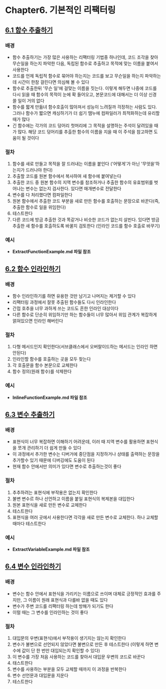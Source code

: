 # Chapter6. 기본적인 리팩터링

## <U>6.1 함수 추출하기</U>

### **배경**

- 함수 추출하기는 가장 많은 사용하는 리팩터링 기법중 하나인데, 코드 조각을 찾아 무슨일을 하는지 파악한 다음, 독립된 함수로 추출하고 목적에 맞는 이름을 붙여서 사용한다
- 코드를 언제 독립적 함수로 묶어야 하는지는 코드를 보고 무슨일을 하는지 파악하는데 시간이 한참 걸린다면 의심해 볼 수 있다
- 함수로 추출한뒤 '무슨 일'에 걸맞는 이름을 짓는다. 이렇게 해두면 나중에 코드를 다시 읽을 때 함수의 목적이 눈에 확 들어오고, 본문코드에 대해서는 더 이상 신경 쓸 일이 거의 없다
- 함수를 짧게 만듦녀 함수호출이 많아져서 성능이 느려질까 걱정하는 사람도 있다. 그러나 함수가 짧으면 캐싱하기가 더 쉽기 땜누에 컴파일러가 최적화하는데 유리할 때가 많다
- 긴 함수에는 각가의 코드 덩어리 첫머리에 그 목적을 설명하는 주석이 달려있을 때가 많다. 해당 코드 덩어리를 추출한 함수의 이름을 지을 때 이 주석을 참고하면 도움이 될 것이다

### **절차**

1. 함수를 새로 만들고 목적을 잘 드러내는 이름을 붙인다 ('어떻게'가 아닌 '무엇을'하는지가 드러나야 한다)
2. 추출할 코드를 원본 함수에서 복사하여 새 함수에 붙여넣는다
3. 추출한 코드 중 원본 함수의 지역 변수를 참조하거나 추출한 함수의 유효범위를 벗어나는 변수는 없는지 검사한다. 있다면 매개변수로 전달한다
4. 변수를 다 처리했다면 컴파일한다
5. 원본 함수에서 추출한 코드 부분을 새로 만든 함수를 호출하는 문장으로 바꾼다(즉,추출한 함수로 일을 위임한다)
6. 테스트한다
7. 다른 코드에 방금 추출한 것과 똑같거나 비슷한 코드가 없는지 살핀다. 있다면 방금 추출한 새 함수를 호출하도록 바꿀지 검토한다 (인라인 코드를 함수 호출로 바꾸기)

### **예시**

- **ExtractFunctionExample.md 파일 참조**

## <U>6.2 함수 인라인하기</U>

### **배경**

- 함수 인라인하기를 하면 유용한 것만 남기고 나머지는 제거할 수 있다
- 리팩터링 과정에서 잘못 추출된 함수들도 다시 인라인한다
- 간접 호추을 너무 과하게 쓰는 코드도 흔한 인라인 대상이다
- 다른 함수로 단순히 위임하기만 하는 함수들이 너무 많아서 위임 관계가 복잡하게 얽혀있으면 인라인 해버린다

### **절차**

1. 다형 메서드인지 확인한다(서브클래스에서 오버랄이드하는 메서드는 인라인 하면 안된다)
2. 인라인할 함수를 호출하는 곳을 모두 찾는다
3. 각 호출문을 함수 본문으로 교체한다
4. 함수 정의(원래 함수)를 삭제한다

### **예시**

- **InlineFunctionExample.md 파일 참조**

## <U>6.3 변수 추출하기</U>

### **배경**

- 표현식이 너무 복잡하면 이해하기 어려운데, 이러 때 지역 변수를 활용하면 표현식을 쪼개 관리하기 더 쉽게 만들 수 있다
- 이 과정에서 추가한 변수는 디버거에 중단점을 지정하거나 상태를 출력하는 문장을 추가할수 있기 때문에 디버깅에도 도움이 된다
- 현재 함수 안에서만 의미가 있다면 변수로 추출하는것이 좋다

### **절차**

1. 추추하려는 표현식에 부작용은 없는지 확인한다
2. 불변 변수르 하나 선언하고 이름을 붙일 표현식의 복제본을 대입한다
3. 원본 표현식을 새로 만든 변수로 교체한다
4. 테스트한다
5. 표현식을 여러 곳에서 사용한다면 각각을 새로 만든 변수로 교체한다. 하나 교체할 때마다 테스트한다

### **예시**

- **ExtractVariableExample.md 파일 참조**

## <U>6.4 변수 인라인하기</U>

### **배경**

- 변수는 함수 안에서 표현식을 가리키는 이름으로 쓰이며 대체로 긍정적인 효과를 주지만, 그 이름이 원래 표현식과 다를바 없을 때도 있다
- 변수가 주변 코드를 리팩터링 하는데 방해가 되기도 한다
- 이럴 때는 그 변수를 인라인하는 것이 좋다

### **절차**

1. 대입문의 우변(표현식)에서 부작용이 생기지는 않는지 확인한다
2. 변수가 불변으로 선언되지 않았다면 불변으로 만든 후 테스트한다 (이렇게 하면 변수에 값이 단 한 번만 대입되는지 확인할 수 있다)
3. 이 변수를 가장 처음 사용하는 코드를 찾아서 대입문 우변의 코드로 바꾼다
4. 태스트한다
5. 변수를 사용하는 부분을 모두 교체할 때까지 이 과정을 반복한다
6. 변수 선언문과 대입문을 지운다
7. 테스트한다
